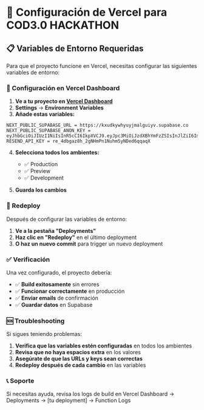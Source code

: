 # 🚀 Configuración de Vercel para COD3.0 HACKATHON

## 📋 Variables de Entorno Requeridas

Para que el proyecto funcione en Vercel, necesitas configurar las siguientes variables de entorno:

### 🔧 Configuración en Vercel Dashboard

1. **Ve a tu proyecto en [Vercel Dashboard](https://vercel.com/dashboard)**
2. **Settings** → **Environment Variables**
3. **Añade estas variables:**

```
NEXT_PUBLIC_SUPABASE_URL = https://kxudkywhyuyjmalguiyv.supabase.co
NEXT_PUBLIC_SUPABASE_ANON_KEY = eyJhbGciOiJIUzI1NiIsInR5cCI6IkpXVCJ9.eyJpc3MiOiJzdXBhYmFzZSIsInJlZiI6Imt4dWRreXdoeXV5am1hbGd1aXl2Iiwicm9sZSI6ImFub24iLCJpYXQiOjE3NTY4NTI3MzEsImV4cCI6MjA3MjQyODczMX0.EqyGEnQxBfKR2_wd_oLdSWptMyLdjs8DdP4Q3ZNlzyM
RESEND_API_KEY = re_4dbgaz8h_2gNHmPn1Nuhm5yNDed6qqaqX
```

4. **Selecciona todos los ambientes:**
   - ✅ Production
   - ✅ Preview  
   - ✅ Development

5. **Guarda los cambios**

### 🔄 Redeploy

Después de configurar las variables de entorno:

1. **Ve a la pestaña "Deployments"**
2. **Haz clic en "Redeploy"** en el último deployment
3. **O haz un nuevo commit** para trigger un nuevo deployment

### ✅ Verificación

Una vez configurado, el proyecto debería:

- ✅ **Build exitosamente** sin errores
- ✅ **Funcionar correctamente** en producción
- ✅ **Enviar emails** de confirmación
- ✅ **Guardar datos** en Supabase

### 🆘 Troubleshooting

Si sigues teniendo problemas:

1. **Verifica que las variables estén configuradas** en todos los ambientes
2. **Revisa que no haya espacios extra** en los valores
3. **Asegúrate de que las URLs y keys sean correctas**
4. **Redeploy después de cada cambio** en las variables

### 📞 Soporte

Si necesitas ayuda, revisa los logs de build en Vercel Dashboard → Deployments → [tu deployment] → Function Logs
